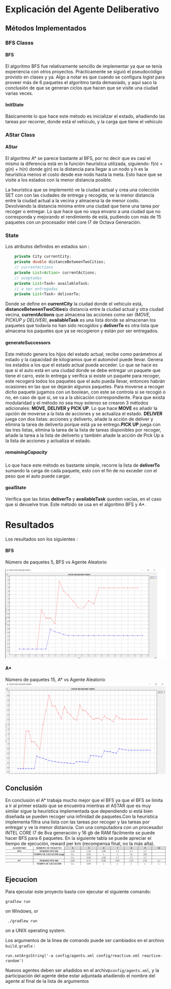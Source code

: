 # Explicación del Agente Deliberativo

## Métodos Implementados

### BFS Classs

#### BFS

El algoritmo BFS fue relativamente sencillo de implementar ya que se tenía experiencia con otros proyectos. Prácticamente se siguió el pseudocódigo provisto en clases y ya. Algo a notar es que cuando se configura _logist_ para proveer más de 6 paquetes el algoritmo tarda demasiado, y aquí saco la conclusión de que se generan ciclos que hacen que se visite una ciudad varias veces.

#### InitState

Básicamente lo que hace este método es inicializar el estado, añadiendo las tareas por recorrer, donde está el vehículo, y la carga que tiene el vehículo

### AStar Class

#### AStar

El algoritmo A\* se parece bastante al BFS, por no decir que es casi el mismo la diferencia está en la función heurística utilizada,
siguiendo:
f(n) = g(n) + h(n)
donde g(n) es la distancia para llegar a un nodo y h es la heurística menos el costo desde ese nodo hasta la meta.
Esto hace que se visite a los estados con la menor distancia posible.

La heurística que se implementó ve la ciudad actual y crea una colección SET con con las ciudades de entrega y recogida, ve la menor distancia entre la ciudad actual a la vecina y almacena la de menor
costo. Devolviendo la distancia mínima entre una ciudad que tiene una tarea por recoger o entregar. Lo que hace que no vaya envano a una ciudad que no corresponda y mejorando el rendimiento de está, pudiendo con más de 15 paquetes
con un procesador intel core I7 de Octava Generación.

### State

Los atributos definidos en estados son :

```java
    private City currentCity;
    private double distanceBetweenTwoCities;
    // currentActions
    private List<Action> currentActions;
    // aceptadas
    private List<Task> availableTask;
    // a ser entregadas
    private List<Task> deliverTo;
```

Donde se define en **currentCity** la ciudad donde el vehículo está, **distanceBetweenTwoCities**la distancia entre la ciudad actual y otra ciudad vecina, **currentActions** que almacena las acciones como ser _(MOVE, PICKUP y DELIVER)_, **availableTask** es una lista donde se almacenan los paquetes que todavía no han sido recogidos y **deliverTo** es otra lista que almacena los paquetes que ya se recogieron y están por ser entregados.

#### generateSuccessors

Este método genera los hijos del estado actual, recibe como parámetros al estado y la capacidad de kilogramos que el automóvil puede llevar.
Genera los estados a los que el estado actual pueda acceder. Lo que se hace es que si el auto está en una ciudad donde se debe entregar un paquete que tiene el carro, este lo entrega
y verifica si existe un paquete para recoger, este recogerá todos los paquetes que el auto pueda llevar, entonces habrán ocasiones en las que se dejarán algunos paquetes.
Para moverse a recoger dicho paquete jugamos con un boolean, con este se controla si se recogió o no, en caso de que si, se va a la ubicación correspondiente.
Para que exista modularidad y el método no sea muy extenso se crearon 3 métodos adicionales: **MOVE, DELIVER y PICK UP**. Lo que hace **MOVE** es añadir la opción de moverse a la lista de acciones y se actualiza el estado.
**DELIVER** juega con dos listas: acciones y deliverto, añade la acción de deliver y elimina la tarea de deliverto porque está ya se entrego.**PICK UP** juega con las tres listas, elimina la tarea 
de la lista de tareas disponibles por recoger, añade la tarea a la lista de deliverto y también añade la acción de Pick Up a la lista de acciones y actualiza el estado.  

##### remainingCapacity

Lo que hace este método es bastante simple, recorre la lista de **deliverTo** sumando la carga de cada paquete, esto con el fin de no exceder con el peso que el auto puede cargar.

#### goalState

Verifica que las listas **deliverTo** y **availableTask** queden  vacías, en el caso que si devuelve true. Este método se usa en el algoritmo BFS y A\*.

# Resultados

Los resultados son los siguientes :

#### BFS

Número de paquetes 5, BFS vs Agente Aleatorio

![Image of Example 2](https://github.com/pablin2402/deliberative-Rivas/blob/master/images/bfs.png)

#### A\*

Número de paquetes 15, A\* vs Agente Aleatorio
![Image of Example 3](https://github.com/pablin2402/deliberative-Rivas/blob/master/images/ASTAR.png)
## Conclusión 
En conclusión el A* trabaja mucho mejor que el BFS ya que el BFS se limita a ir al primer estado que se encuentra mientras el ASTAR que es muy similar sigue
la heurística implementada que dependiendo si está bien diseñada se pueden recoger una infinidad de paquetes.Con la heurística implementa filtra una lista con las tareas por recoger y las tareas por entregar y ve la menor distancia.
Con una computadora con un procesador INTEL CORE I7 de 8va generación y 16 gb de RAM fácilmente se puede hacer BFS para 6 paquetes. En la siguiente tabla se puede apreciar el tiempo de ejecución, reward per km (recompensa final, no la más alta).
   ![Image of Example 3](https://github.com/pablin2402/deliberative-Rivas/blob/master/images/COMPARACION.png)

## Ejecucion

Para ejecutar este proyecto basta con ejecutar el siguiente comando:

    gradlew run

on Windows, or

     ./gradlew run

on a UNIX operating system.

Los argumentos de la línea de comando puede ser cambiados en el archivo `build.gradle` :

    run.setArgsString('-a config/agents.xml config/reactive.xml reactive-random')

Nuevos agentes deben ser añadidos en el archivp`config/agents.xml`, y la participación del agente debe estar adjuntada añadiendo el nombre del agente al final de la lista de argumentos
